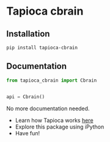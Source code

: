 # Tapioca cbrain

## Installation
```
pip install tapioca-cbrain
```

## Documentation
``` python
from tapioca_cbrain import Cbrain


api = Cbrain()

```

No more documentation needed.

- Learn how Tapioca works [here](http://tapioca-wrapper.readthedocs.org/en/stable/quickstart.html)
- Explore this package using iPython
- Have fun!
